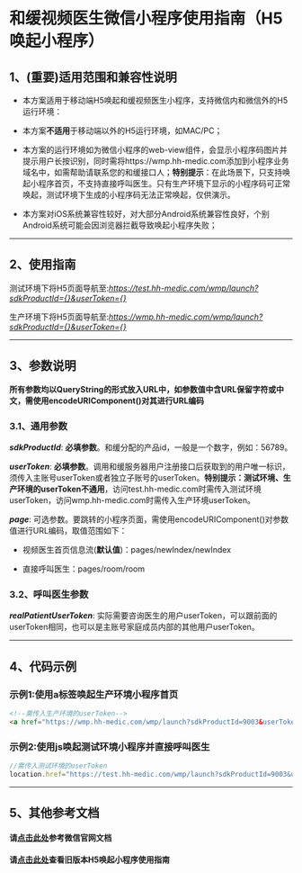 # 和缓视频医生微信小程序使用指南（H5唤起小程序）


## 1、(**重要**)适用范围和兼容性说明

* 本方案适用于移动端H5唤起和缓视频医生小程序，支持微信内和微信外的H5运行环境：

* 本方案**不适用**于移动端以外的H5运行环境，如MAC/PC；

* 本方案的运行环境如为微信小程序的web-view组件，会显示小程序码图片并提示用户长按识别，同时需将https://wmp.hh-medic.com添加到小程序业务域名中，如需帮助请联系您的和缓接口人；**特别提示**：在此场景下，只支持唤起小程序首页，不支持直接呼叫医生。只有生产环境下显示的小程序码可正常唤起，测试环境下生成的小程序码无法正常唤起，仅供演示。

* 本方案对iOS系统兼容性较好，对大部分Android系统兼容性良好，个别Android系统可能会因浏览器拦截导致唤起小程序失败；

---

## 2、使用指南

测试环境下将H5页面导航至:*https://test.hh-medic.com/wmp/launch?sdkProductId={}&userToken={}*

生产环境下将H5页面导航至:*https://wmp.hh-medic.com/wmp/launch?sdkProductId={}&userToken={}*

---

## 3、参数说明

**所有参数均以QueryString的形式放入URL中，如参数值中含URL保留字符或中文，需使用encodeURIComponent()对其进行URL编码**

### 3.1、通用参数

***sdkProductId***: **必填参数**。和缓分配的产品id，一般是一个数字，例如：56789。

***userToken***: **必填参数**。调用和缓服务器用户注册接口后获取到的用户唯一标识，须传入主账号userToken或者独立子账号的userToken。**特别提示：测试环境、生产环境的userToken不通用**，访问test.hh-medic.com时需传入测试环境userToken，访问wmp.hh-medic.com时需传入生产环境userToken。

***page***: 可选参数。要跳转的小程序页面，需使用encodeURIComponent()对参数值进行URL编码，取值范围如下：

* 视频医生首页信息流(**默认值**)：pages/newIndex/newIndex

* 直接呼叫医生：pages/room/room


### 3.2、呼叫医生参数

***realPatientUserToken***: 实际需要咨询医生的用户userToken，可以跟前面的userToken相同，也可以是主账号家庭成员内部的其他用户userToken。

---

## 4、代码示例

### 示例1:使用a标签唤起生产环境小程序首页

```html
<!--需传入生产环境的userToken-->
<a href="https://wmp.hh-medic.com/wmp/launch?sdkProductId=9003&userToken=AE87BF75164F200D227EB6312C432825CCCB578FFE9820E7F43A1807648A85D9">点击打开小程序</a>
```

### 示例2:使用js唤起测试环境小程序并直接呼叫医生

```javascript
//需传入测试环境的userToken
location.href="https://test.hh-medic.com/wmp/launch?sdkProductId=9003&userToken=E6E6E880BB3AD4A1D8B31FE763B6ADEB3F0D04F68EA2608F6783B874E4F50EEF&page=pages%2Froom%2Froom"
```

---

## 5、其他参考文档

#### 请[点击此处](https://developers.weixin.qq.com/doc/offiaccount/OA_Web_Apps/Wechat_Open_Tag.html)参考微信官网文档

#### 请[点击此处](https://github.com/HHMedic/HHDoctorSDK_demo_wmp/blob/master/README_H5Call_Obsolete.md)查看旧版本H5唤起小程序使用指南
